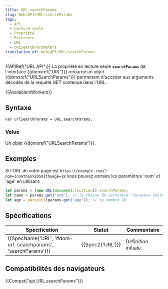 ```yaml
---
title: URL.searchParams
slug: Web/API/URL/searchParams
tags:
  - API
  - Lecture-seule
  - Propriété
  - Reference
  - URL
  - URLSearchParameters
translation_of: Web/API/URL/searchParams
---
```

{{APIRef("URL API")}} La propriété en lecture seule **`searchParams`** de l'interface {{domxref("URL")}} retourne un objet {{domxref("URLSearchParams")}} permettant d'accéder aux arguments décodés de la requête GET contenue dans l'URL.

{{AvailableInWorkers}}

## Syntaxe

    var urlSearchParams = URL.searchParams;

### Value

Un objet {{domxref("URLSearchParams")}}.

## Exemples

Si l'URL de votre page est `https://example.com/?nom=Jonathan%20Smith&age=18`
vous pouvez extraire les paramètres 'nom' et 'age' en utilisant:

```js
let params = (new URL(document.location)).searchParams;
let name = params.get('nom'); // la chaine de caractère "Jonathan Smith".
let age = parseInt(params.get('age')); // le nombre 18
```

## Spécifications

| Spécification                                                                    | Statut               | Commentaire          |
| -------------------------------------------------------------------------------- | -------------------- | -------------------- |
| {{SpecName('URL', '#dom-url-searchparams', 'searchParams')}} | {{Spec2('URL')}} | Définition initiale. |

## Compatibilités des navigateurs

{{Compat("api.URL.searchParams")}}

